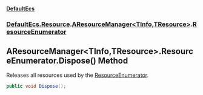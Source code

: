 #### [DefaultEcs](index.md 'index')
### [DefaultEcs.Resource](index.md#DefaultEcs_Resource 'DefaultEcs.Resource').[AResourceManager&lt;TInfo,TResource&gt;](AResourceManager_TInfo_TResource_.md 'DefaultEcs.Resource.AResourceManager&lt;TInfo,TResource&gt;').[ResourceEnumerator](AResourceManager_TInfo_TResource__ResourceEnumerator.md 'DefaultEcs.Resource.AResourceManager&lt;TInfo,TResource&gt;.ResourceEnumerator')
## AResourceManager&lt;TInfo,TResource&gt;.ResourceEnumerator.Dispose() Method
Releases all resources used by the [ResourceEnumerator](AResourceManager_TInfo_TResource__ResourceEnumerator.md 'DefaultEcs.Resource.AResourceManager&lt;TInfo,TResource&gt;.ResourceEnumerator').  
```csharp
public void Dispose();
```
